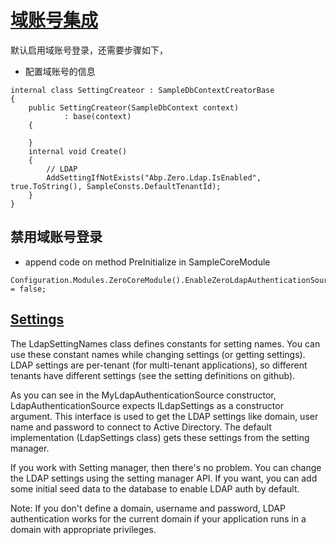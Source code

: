 [域账号集成](https://www.aspnetboilerplate.com/Pages/Documents/Zero/User-Management#ldap-active-directory)
==================
默认启用域账号登录，还需要步骤如下，

+ 配置域账号的信息
```
internal class SettingCreateor : SampleDbContextCreatorBase
{
    public SettingCreateor(SampleDbContext context)
            : base(context)
    {

    }
    internal void Create()
    {
        // LDAP
        AddSettingIfNotExists("Abp.Zero.Ldap.IsEnabled", true.ToString(), SampleConsts.DefaultTenantId);
    }
}
```

禁用域账号登录
----------------------

+ append code on method PreInitialize in SampleCoreModule
```
Configuration.Modules.ZeroCoreModule().EnableZeroLdapAuthenticationSource = false;
```

[Settings](https://www.aspnetboilerplate.com/Pages/Documents/Zero/User-Management#settings)
---------------

The LdapSettingNames class defines constants for setting names. You can use these constant names while changing settings (or getting settings). LDAP settings are per-tenant (for multi-tenant applications), so different tenants have different settings (see the setting definitions on github). 

As you can see in the MyLdapAuthenticationSource constructor, LdapAuthenticationSource expects ILdapSettings as a constructor argument. This interface is used to get the LDAP settings like domain, user name and password to connect to Active Directory. The default implementation (LdapSettings class) gets these settings from the setting manager.

If you work with Setting manager, then there's no problem. You can change the LDAP settings using the setting manager API. If you want, you can add some initial seed data to the database to enable LDAP auth by default.

Note: If you don't define a domain, username and password, LDAP authentication works for the current domain if your application runs in a domain with appropriate privileges.
